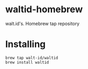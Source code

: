 # waltid-homebrew

walt.id's. Homebrew tap repository

# Installing

```
brew tap walt-id/waltid
brew install waltid
```
